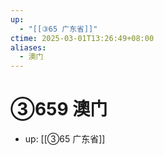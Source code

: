 ```yaml
---
up:
  - "[[③65 广东省]]"
ctime: 2025-03-01T13:26:49+08:00
aliases:
  - 澳门
---
```


# ③659 澳门

- up: [[③65 广东省]]
